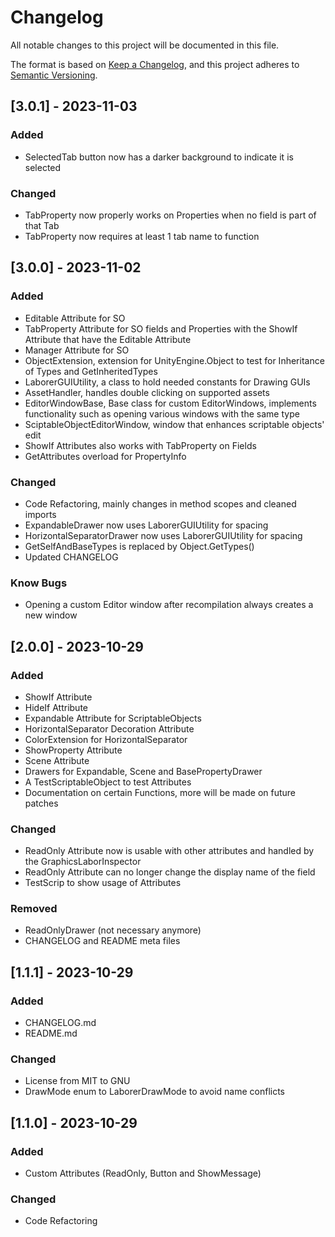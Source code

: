 # Changelog

All notable changes to this project will be documented in this file.

The format is based on [Keep a Changelog](https://keepachangelog.com/en/1.0.0/),
and this project adheres to [Semantic Versioning](https://semver.org/spec/v2.0.0.html).


## [3.0.1] - 2023-11-03

### Added

- SelectedTab button now has a darker background to indicate it is selected


### Changed

- TabProperty now properly works on Properties when no field is part of that Tab
- TabProperty now requires at least 1 tab name to function



## [3.0.0] - 2023-11-02

### Added

- Editable Attribute for SO
- TabProperty Attribute for SO fields and Properties with the ShowIf Attribute that have the Editable Attribute
- Manager Attribute for SO
- ObjectExtension, extension for UnityEngine.Object to test for Inheritance of Types and GetInheritedTypes
- LaborerGUIUtility, a class to hold needed constants for Drawing GUIs
- AssetHandler, handles double clicking on supported assets
- EditorWindowBase, Base class for custom EditorWindows, implements functionality such as opening various windows with the same type
- SciptableObjectEditorWindow, window that enhances scriptable objects' edit
- ShowIf Attributes also works with TabProperty on Fields
- GetAttributes overload for PropertyInfo


### Changed

- Code Refactoring, mainly changes in method scopes and cleaned imports
- ExpandableDrawer now uses LaborerGUIUtility for spacing
- HorizontalSeparatorDrawer now uses LaborerGUIUtility for spacing
- GetSelfAndBaseTypes is replaced by Object.GetTypes()
- Updated CHANGELOG


### Know Bugs

- Opening a custom Editor window after recompilation always creates a new window



## [2.0.0] - 2023-10-29

### Added

- ShowIf Attribute
- HideIf Attribute
- Expandable Attribute for ScriptableObjects
- HorizontalSeparator Decoration Attribute
- ColorExtension for HorizontalSeparator 
- ShowProperty Attribute
- Scene Attribute
- Drawers for Expandable, Scene and BasePropertyDrawer
- A TestScriptableObject to test Attributes
- Documentation on certain Functions, more will be made on future patches


### Changed

- ReadOnly Attribute now is usable with other attributes and handled by the GraphicsLaborInspector
- ReadOnly Attribute can no longer change the display name of the field
- TestScrip to show usage of Attributes


### Removed

- ReadOnlyDrawer (not necessary anymore)
- CHANGELOG and README meta files



## [1.1.1] - 2023-10-29

### Added

- CHANGELOG.md
- README.md


### Changed
- License from MIT to GNU
- DrawMode enum to LaborerDrawMode to avoid name conflicts



## [1.1.0] - 2023-10-29

### Added

- Custom Attributes (ReadOnly, Button and ShowMessage)

### Changed

- Code Refactoring